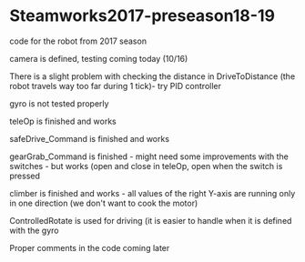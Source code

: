 # Steamworks2017-preseason18-19
code for the robot from 2017 season

camera is defined, testing coming today (10/16)

There is a slight problem with checking the distance in DriveToDistance (the robot travels way too far during 1 tick)- try PID controller

gyro is not tested properly

teleOp is finished and works

safeDrive_Command is finished and works

gearGrab_Command is finished - might need some improvements with the switches - but works (open and close in teleOp, open when the switch is pressed

climber is finished and works - all values of the right Y-axis are running only in one direction (we don't want to cook the motor)

ControlledRotate is used for driving (it is easier to handle when it is defined with the gyro

Proper comments in the code coming later
